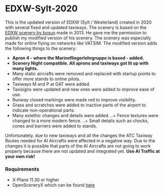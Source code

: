 # EDXW-Sylt-2020
This is the updated version of EDXW (Sylt / Westerland) created in 2020 with several fixed and updated taxiways. The scenery is based on the [EDXW scenery by bosun](https://forums.x-plane.org/index.php?/files/file/18974-edxw-sylt-airport/ )
made in 2013. He gave me the permission to publish my modified version of his scenery. The scenery was especially made for online flying on networks like VATSIM.
The modified version adds the following things to the scenery:

+ **Apron 4 - where the Marinefliegerlehrgruppe is based - added.**
+ **Scenery Night compatible. All aprons and taxiways got lit up with many lights.**
+ Many static aircrafts were removed and replaced with startup points to offer more stands to online pilots.
+ Taxiways M and P at GAT were added.
+ Taxisigns were updated and new ones were added to improve ease of use.
+ Runway closed markings were made red to improve visibility.
+ Grass and scratches were added to inactive parts of the airport to indicate non-operational parts.
+ Many estethic changes and details were added.
..+ Fence textures were changed to a more modern fence.
..+ Small details such as chocks, cones and barriers were added to stands.

Unfortunately, due to new taxiways and all the changes the ATC Taxiway Routes needed for AI Aircrafts were affected in a negative way. Due to the changes it 
is possible that parts of the AI Aircrafts are not going to work properly because there are not updated and integrated yet. **Use AI Traffic at your own risk!**

### Requirements

* X-Plane 11.30 or higher
* OpenSceneryX which can be found [here](https://www.opensceneryx.com/)